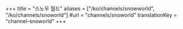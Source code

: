 +++
title = "스노우 월드"
aliases = ["/ko/channels/snowworld", "/ko/channels/snoworld"]
#url = "channels/snoworld"
translationKey = "channel-snoworld"
+++
